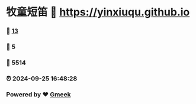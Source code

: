# 牧童短笛 :link: https://yinxiuqu.github.io 
### :page_facing_up: [13](https://yinxiuqu.github.io/tag.html) 
### :speech_balloon: 5 
### :hibiscus: 5514 
### :alarm_clock: 2024-09-25 16:48:28 
### Powered by :heart: [Gmeek](https://github.com/Meekdai/Gmeek)
